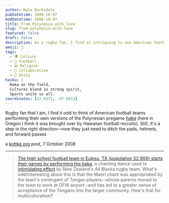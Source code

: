 ```yaml
---
author: Nate Barksdale
pubDatetime: 2008-10-07
modDatetime: 2008-10-07
title: From Polynesia with love
slug: from-polynesia-with-love
featured: false
draft: false
description: As a rugby fan, I find it intriguing to see American football teams embracing the Polynesian haka and fostering multicultural connections.
emoji: 🏈
tags:
  - 🌍 Culture
  - 🏈 Football
  - ⛪ Religion
  - 🤝 Collaboration
  - 🤝 Unity
haiku: |
  Haka on the field,  
  Cultures blend in strong spirit,  
  Sports unite us all.
coordinates: [32.8371, -97.0813]
---
```


Rugby fan that I am, I find it odd to think of American football teams performing their own versions of the Polynesian pregame _[haka](http://www.youtube.com/watch?v=83U_Vg1GRvA)_ (here in Oregon I think it was brought over by Hawaiian football recruits). Still, it's a step in the right direction—now they just need to ditch the pads, helmets, and forward passes

a [kottke.org](http://www.kottke.org/08/10/intimidating-cultural-appropriation) post, 7 October 2008

---

> [The high school football team in Euless, TX (population 52,900) starts their games by performing the haka](http://web.archive.org/web/20200815022405/http://www.ethanzuckerman.com/blog/2008/10/04/cultural-appropriation-of-the-kick-ass-kind/), a chanting dance used to [intimidating effect](http://www.youtube.com/watch?v=AtDOwbahKjE) by New Zealand's All Blacks rugby team. What's odd/interesting about this is that the Maori chant was appropriated by the team's contingent of Tongan players--whose parents moved to the town to work at DFW airport--and has led to a greater sense of acceptance of the Tongans into the larger community. How's that for multiculturalism?
